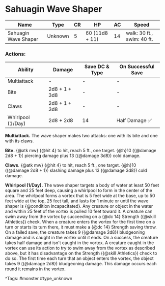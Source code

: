 # Sahuagin Wave Shaper

| Name | Type | CR | HP | AC | Speed |
|------|------|----|----|----|-------|
| Sahuagin Wave Shaper | Unknown | 5 | 60 (11d8 + 11) | 14 | walk: 30 ft., swim: 40 ft. |

### Actions:

| Ability | Damage | Save DC & Type | On Successful Save |
|---------|--------|----------------|--------------------|
| Multiattack | - | - | - |
| Bite | 2d8 + 1 + 3d8 | - | - |
| Claws | 2d8 + 1 + 3d8 | - | - |
| Whirlpool (1/Day) | 2d8 + 2d8 | 14 | Half Damage ✅ |


**Multiattack.** The wave shaper makes two attacks: one with its bite and one with its claws.

**Bite.** {@atk mw} {@hit 4} to hit, reach 5 ft., one target. {@h}10 ({@damage 2d8 + 1}) piercing damage plus 13 ({@damage 3d8}) cold damage.

**Claws.** {@atk mw} {@hit 4} to hit, reach 5 ft., one target. {@h}10 ({@damage 2d8 + 1}) slashing damage plus 13 ({@damage 3d8}) cold damage.

**Whirlpool (1/Day).** The wave shaper targets a body of water at least 50 feet square and 25 feet deep, causing a whirlpool to form in the center of the area. The whirlpool forms a vortex that is 5 feet wide at the base, up to 50 feet wide at the top, 25 feet tall, and lasts for 1 minute or until the wave shaper is {@condition incapacitated}. Any creature or object in the water and within 25 feet of the vortex is pulled 10 feet toward it. A creature can swim away from the vortex by succeeding on a {@dc 14} Strength ({@skill Athletics}) check. When a creature enters the vortex for the first time on a turn or starts its turn there, it must make a {@dc 14} Strength saving throw. On a failed save, the creature takes 9 ({@damage 2d8}) bludgeoning damage and is caught in the vortex until it ends. On a success, the creature takes half damage and isn't caught in the vortex. A creature caught in the vortex can use its action to try to swim away from the vortex as described above, but it has disadvantage on the Strength ({@skill Athletics}) check to do so. The first time each turn that an object enters the vortex, the object takes 9 ({@damage 2d8}) bludgeoning damage. This damage occurs each round it remains in the vortex.

^Tags: #monster #type_unknown